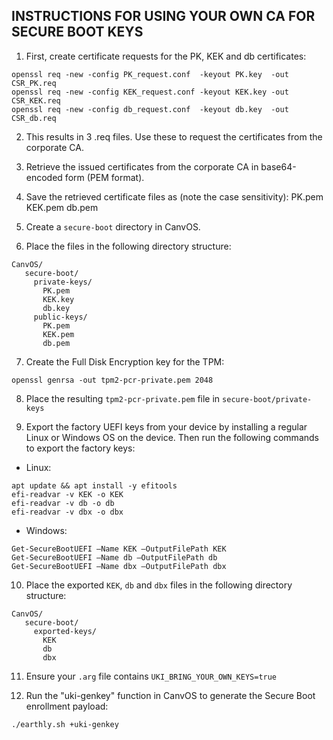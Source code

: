 INSTRUCTIONS FOR USING YOUR OWN CA FOR SECURE BOOT KEYS
-------------------------------------------------------

1. First, create certificate requests for the PK, KEK and db certificates:
```
openssl req -new -config PK_request.conf  -keyout PK.key  -out CSR_PK.req
openssl req -new -config KEK_request.conf -keyout KEK.key -out CSR_KEK.req
openssl req -new -config db_request.conf  -keyout db.key  -out CSR_db.req
```

2. This results in 3 .req files. Use these to request the certificates from the corporate CA.
3. Retrieve the issued certificates from the corporate CA in base64-encoded form (PEM format).

4. Save the retrieved certificate files as (note the case sensitivity):
PK.pem
KEK.pem
db.pem

5. Create a `secure-boot` directory in CanvOS.
6. Place the files in the following directory structure:
```
CanvOS/
   secure-boot/
     private-keys/
       PK.pem
       KEK.key
       db.key
     public-keys/
       PK.pem
       KEK.pem
       db.pem
```

7. Create the Full Disk Encryption key for the TPM:
```
openssl genrsa -out tpm2-pcr-private.pem 2048
```

8. Place the resulting `tpm2-pcr-private.pem` file in `secure-boot/private-keys`

9. Export the factory UEFI keys from your device by installing a regular Linux or Windows OS on the device. Then run the following commands to export the factory keys:
  * Linux:
  ```
  apt update && apt install -y efitools
  efi-readvar -v KEK -o KEK
  efi-readvar -v db -o db
  efi-readvar -v dbx -o dbx
  ```
  * Windows:
  ```
  Get-SecureBootUEFI –Name KEK –OutputFilePath KEK
  Get-SecureBootUEFI –Name db –OutputFilePath db
  Get-SecureBootUEFI –Name dbx –OutputFilePath dbx
  ```

10. Place the exported `KEK`, `db` and `dbx` files in the following directory structure:
```
CanvOS/
   secure-boot/
     exported-keys/
       KEK
       db
       dbx
```

11. Ensure your `.arg` file contains `UKI_BRING_YOUR_OWN_KEYS=true`

12. Run the "uki-genkey" function in CanvOS to generate the Secure Boot enrollment payload:
```
./earthly.sh +uki-genkey
```